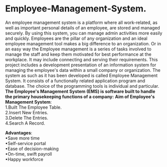 # Employee-Management-System.
 An employee management system is a platform where all work-related, as well as important personal details of an employee, are stored and managed securely. By using this system, you can manage admin activities more easily and quickly. Employees are the pillar of any organization and an ideal employee management tool makes a big difference to an organization. Or in an easy way the Employee management is a series of tasks involved to manage the staff and keep them motivated for best performance at the workplace. It may include connecting and serving their requirements.
This project includes a development presentation of an information system for managing the employee's data within a small company or organization. The system as such as it has been
developed is called Employee Management System. It consists of a functionally related application program and database.
The choice of the programming tools is individual and particular.<br/>
<b>The Employee's Management System (EMS) is software built to handle the primary housekeeping functions of a company:</b>
**Aim of Employee's Management System**:
    <br/>1.Built The Employee Table.
    <br/>2.Insert New Entries.
    <br/>3.Delete The Entries.
    <br/>4.Search A Record.
    
    
**Advantages**:<br/>
•Save more time<br/>
•Self-service portal<br/>
•Ease of decision-making<br/>
•On-time, swift payroll<br/>
•Happy workforce
